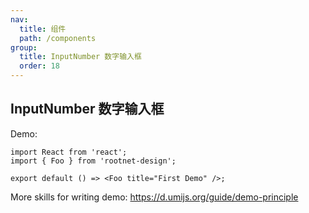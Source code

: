 ```yaml
---
nav:
  title: 组件
  path: /components
group:
  title: InputNumber 数字输入框
  order: 18
---
```


## InputNumber 数字输入框

Demo:

```tsx
import React from 'react';
import { Foo } from 'rootnet-design';

export default () => <Foo title="First Demo" />;
```

More skills for writing demo: https://d.umijs.org/guide/demo-principle
